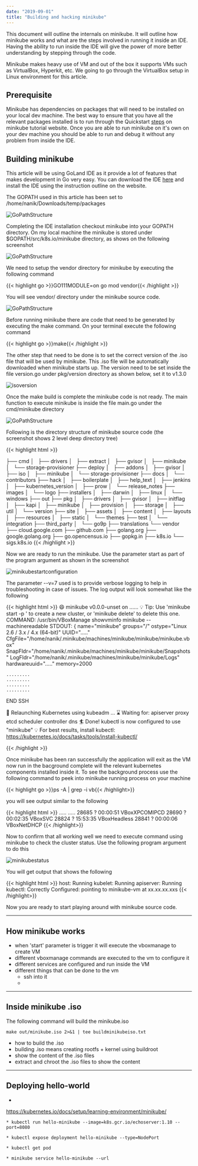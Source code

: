 ```yaml
---
date: "2019-09-01"
title: "Building and hacking minikube"
---
```

This document will outline the internals on minikube. It will outline how minikube works and what are the steps involved in running it inside an IDE. Having the ability to run inside the IDE will give the power of more better understanding by stepping through the code.

Minikube makes heavy use of VM and out of the box it supports VMs such as VirtualBox, Hyperkit, etc. We going to go through the VirtualBox setup in Linux environment for this article.

Prerequisite
------------
Minikube has dependencies on packages that will need to be installed on your local dev machine. The best way to ensure that you have all the relevant packages installed is to run through the Quickstart [steps](https://kubernetes.io/docs/setup/learning-environment/minikube/) on minikube tutorial website. Once you are able to run minikube on it's own on your dev machine you should be able to run and debug it without any problem from inside the IDE.

Building minikube
------------------
This article will be using GoLand IDE as it provide a lot of features that makes development in Go very easy. You can download the IDE [here](https://www.jetbrains.com/go/) and install the IDE using the instruction outline on the website. 

The GOPATH used in this article has been set to /home/nanik/Downloads/temp/packages 

![GoPathStructure](/media/gopath_structure.png)

Completing the IDE installation checkout minikube into your GOPATH directory. On my local machine the minikube is stored under $GOPATH/src/k8s.io/minikube directory, as shows on the following screenshot

![GoPathStructure](/media/minikube_ide.png)

We need to setup the vendor directory for minikube by executing the following command 

{{< highlight go >}}GO111MODULE=on go mod vendor{{< /highlight >}}

You will see vendor/ directory under the minikube source code.

![GoPathStructure](/media/go_mod_vendor.png)

Before running minikube there are code that need to be generated by executing the make command. On your terminal execute the following command

{{< highlight go >}}make{{< /highlight >}}

The other step that need to be done is to set the correct version of the .iso file that will be used by minikube. This .iso file will be automatically downloaded when minikube starts up. The version need to be set inside the file version.go under pkg/version directory as shown below, set it to v1.3.0

![isoversion](/media/set_isoversion.png)

Once the make build is complete the minikube code is not ready. The main function to execute minikube is inside the file main.go under the cmd/minikube directory

![GoPathStructure](/media/minikube_main_function.png)

Following is the directory structure of minikube source code (the screenshot shows 2 level deep directory tree)

{{< highlight html >}}

├── cmd
│   ├── drivers
│   ├── extract
│   ├── gvisor
│   ├── minikube
│   └── storage-provisioner
├── deploy
│   ├── addons
│   ├── gvisor
│   ├── iso
│   ├── minikube
│   └── storage-provisioner
├── docs
│   └── contributors
├── hack
│   ├── boilerplate
│   ├── help_text
│   ├── jenkins
│   ├── kubernetes_version
│   ├── prow
│   └── release_notes
├── images
│   └── logo
├── installers
│   ├── darwin
│   ├── linux
│   └── windows
├── out
├── pkg
│   ├── drivers
│   ├── gvisor
│   ├── initflag
│   ├── kapi
│   ├── minikube
│   ├── provision
│   ├── storage
│   ├── util
│   └── version
├── site
│   ├── assets
│   ├── content
│   ├── layouts
│   ├── resources
│   ├── static
│   └── themes
├── test
│   └── integration
├── third_party
│   └── go9p
├── translations
└── vendor
    ├── cloud.google.com
    ├── github.com
    ├── golang.org
    ├── google.golang.org
    ├── go.opencensus.io
    ├── gopkg.in
    ├── k8s.io
    └── sigs.k8s.io
{{< /highlight >}}

Now we are ready to run the minikube. Use the parameter start as part of the program argument as shown in the screenshot

![minikubestartconfiguration](/media/minikube_start_configuration.png)

The parameter --v=7  used is to provide verbose logging to help in troubleshooting in case of issues. The log output will look somewhat like the following

{{< highlight html >}}
😄  minikube v0.0.0-unset on ......
💡  Tip: Use 'minikube start -p <name>' to create a new cluster, or 'minikube delete' to delete this one.
COMMAND: /usr/bin/VBoxManage showvminfo minikube --machinereadable
STDOUT:
{
name="minikube"
groups="/"
ostype="Linux 2.6 / 3.x / 4.x (64-bit)"
UUID="....."
CfgFile="/home/nanik/.minikube/machines/minikube/minikube/minikube.vbox"
SnapFldr="/home/nanik/.minikube/machines/minikube/minikube/Snapshots"
LogFldr="/home/nanik/.minikube/machines/minikube/minikube/Logs"
hardwareuuid="....."
memory=2000


	.........
	.........
	.........
	.........
	

END SSH

🔄  Relaunching Kubernetes using kubeadm ... 
⌛  Waiting for: apiserver proxy etcd scheduler controller dns
🏄  Done! kubectl is now configured to use "minikube"
💡  For best results, install kubectl: https://kubernetes.io/docs/tasks/tools/install-kubectl/


{{< /highlight >}}


Once minikube has been ran successfully the application will exit as the VM now run in the bacground complete will the relevant kubernetes components installed inside it. To see the background process use the following command to peek into minikube running process on your machine

{{< highlight go >}}ps -A | grep -i vb{{< /highlight>}}

you will see output similar to the following

{{< highlight html >}}
.....
.....
28685 ?        00:00:51 VBoxXPCOMIPCD
28690 ?        00:02:35 VBoxSVC
28824 ?        15:53:35 VBoxHeadless
28841 ?        00:00:06 VBoxNetDHCP
{{< /highlight>}}


Now to confirm that all working well we need to execute command using minikube to check the cluster status. Use the following program argument to do this

![minikubestatus](/media/minikube_status.png)

You will get output that shows the following 

{{< highlight html >}}
host: Running
kubelet: Running
apiserver: Running
kubectl: Correctly Configured: pointing to minikube-vm at xx.xx.xx.xxs
{{< /highlight>}}

Now you are ready to start playing around with minikube source code.


------------------
How minikube works
------------------
* when 'start' parameter is trigger it will execute the vboxmanage to create VM
* different vboxmanage commands are executed to the vm to configure it 
* different services are configured and run inside the VM
* different things that can be done to the vm
	- ssh into it
	- 
---------------------
Inside minikube .iso
---------------------




The following command will build the minikube.iso

	make out/minikube.iso 2>&1 | tee buildminikubeiso.txt
* how to build the .iso
* building .iso means creating rootfs + kernel using buildroot
* show the content of the .iso files
* extract and chroot the .iso files to show the content

---------------------
Deploying hello-world
---------------------
* 
https://kubernetes.io/docs/setup/learning-environment/minikube/

	* kubectl run hello-minikube --image=k8s.gcr.io/echoserver:1.10 --port=8080

	* kubectl expose deployment hello-minikube --type=NodePort

	* kubectl get pod

	* minikube service hello-minikube --url

